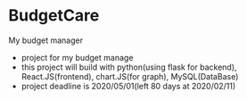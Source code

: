 # BudgetCare
My budget manager

* project for my budget manage
* this project will build with python(using flask for backend), React.JS(frontend), chart.JS(for graph), MySQL(DataBase)
* project deadline is 2020/05/01(left 80 days at 2020/02/11)